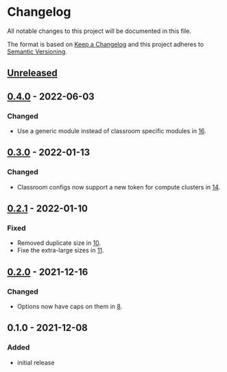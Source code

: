 # Changelog
All notable changes to this project will be documented in this file.

The format is based on [Keep a Changelog](http://keepachangelog.com/en/1.0.0/)
and this project adheres to [Semantic Versioning](http://semver.org/spec/v2.0.0.html).

## [Unreleased]

## [0.4.0] - 2022-06-03

### Changed

- Use a generic module instead of classroom specific modules in [16](https://github.com/OSC/bc_classroom_rstudio/pull/16).

## [0.3.0] - 2022-01-13

### Changed

- Classroom configs now support a new token for compute clusters in [14](https://github.com/OSC/bc_classroom_rstudio/pull/14).

## [0.2.1] - 2022-01-10

### Fixed

- Removed duplicate size in [10](https://github.com/OSC/bc_classroom_rstudio/pull/10).
- Fixe the extra-large sizes in [11](https://github.com/OSC/bc_classroom_rstudio/pull/11).


## [0.2.0] - 2021-12-16

### Changed

- Options now have caps on them in [8](https://github.com/OSC/bc_classroom_rstudio/pull/8).

## 0.1.0 - 2021-12-08

### Added
- initial release

[Unreleased]: https://github.com/OSC/bc_classroom_rstudio/compare/v0.4.0...HEAD
[0.4.0]: https://github.com/OSC/bc_classroom_rstudio/compare/v0.3.0...v0.4.0
[0.3.0]: https://github.com/OSC/bc_classroom_rstudio/compare/v0.2.1...v0.3.0
[0.2.1]: https://github.com/OSC/bc_classroom_rstudio/compare/v0.2.0...v0.2.1
[0.2.0]: https://github.com/OSC/bc_classroom_rstudio/compare/v0.1.0...v0.2.0
